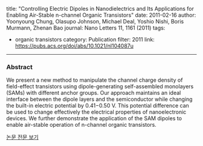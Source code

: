 title: "Controlling Electric Dipoles in Nanodielectrics and Its Applications for Enabling Air-Stable n-channel Organic Transistors"
date: 2011-02-16
author: Yoonyoung Chung, Olasupo Johnson, Michael Deal, Yoshio Nishi, Boris Murmann, Zhenan Bao
journal: Nano Letters 11, 1161 (2011)
tags:
- organic transistors
category: Publication
filter: 2011
link: https://pubs.acs.org/doi/abs/10.1021/nl104087u
---

### Abstract

We present a new method to manipulate the channel charge density of field-effect transistors using dipole-generating self-assembled monolayers (SAMs) with different anchor groups. Our approach maintains an ideal interface between the dipole layers and the semiconductor while changing the built-in electric potential by 0.41−0.50 V. This potential difference can be used to change effectively the electrical properties of nanoelectronic devices. We further demonstrate the application of the SAM dipoles to enable air-stable operation of n-channel organic transistors.


[논문 전문 보기](https://pubs.acs.org/doi/abs/10.1021/nl104087u)

